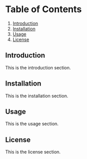 # Table of Contents

1. [Introduction](#introduction)
2. [Installation](#installation)
3. [Usage](#usage)
4. [License](#license)

## Introduction

This is the introduction section.

## Installation

This is the installation section.

## Usage

This is the usage section.

## License

This is the license section.
